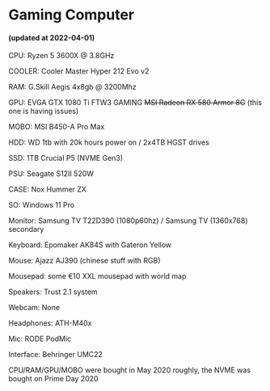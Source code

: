 # Gaming Computer

#### (updated at 2022-04-01)

CPU: Ryzen 5 3600X @ 3.8GHz

COOLER: Cooler Master Hyper 212 Evo v2

RAM: G.Skill Aegis 4x8gb @ 3200Mhz

GPU: EVGA GTX 1080 Ti FTW3 GAMING ~~MSI Radeon RX 580 Armor 8G~~ (this one is having issues)

MOBO: MSI B450-A Pro Max

HDD: WD 1tb with 20k hours power on / 2x4TB HGST drives 

SSD: 1TB Crucial P5 (NVME Gen3)

PSU: Seagate S12II 520W

CASE: Nox Hummer ZX

SO: Windows 11 Pro

Monitor: Samsung TV T22D390 (1080p60hz) / Samsung TV (1360x768) secondary

Keyboard: Epomaker AK84S with Gateron Yellow

Mouse: Ajazz AJ390 (chinese stuff with RGB)

Mousepad: some €10 XXL mousepad with world map

Speakers: Trust 2.1 system

Webcam: None

Headphones: ATH-M40x

Mic: RODE PodMic

Interface: Behringer UMC22

CPU/RAM/GPU/MOBO were bought in May 2020 roughly, the NVME was bought on Prime Day 2020
